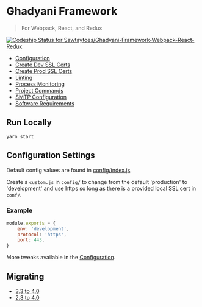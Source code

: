 # Ghadyani Framework
> For Webpack, React, and Redux

[ ![Codeship Status for Sawtaytoes/Ghadyani-Framework-Webpack-React-Redux](https://app.codeship.com/projects/6a9ebe50-fc1e-0134-257f-0aa8194bf520/status?branch=master)](https://app.codeship.com/projects/211675)

- [Configuration](docs/configuration.md)
- [Create Dev SSL Certs](docs/dev-ssl-cert.md)
- [Create Prod SSL Certs](docs/prod-ssl-cert.md)
- [Linting](docs/linting.md)
- [Process Monitoring](docs/process-monitoring.md)
- [Project Commands](docs/project-commands.md)
- [SMTP Configuration](docs/smtp-config.md)
- [Software Requirements](docs/software-requirements.md)


## Run Locally
```shell
yarn start
```


## Configuration Settings
Default config values are found in [config/index.js](config/index.js).

Create a `custom.js` in `config/` to change from the default 'production' to 'development' and use https so long as there is a provided local SSL cert in `conf/`.

### Example
```js
module.exports = {
	env: 'development',
	protocol: 'https',
	port: 443,
}
```

More tweaks available in the [Configuration](docs/configuration.md).


## Migrating

- [3.3 to 4.0](docs/migrating/3.3-to-4.0.md)
- [2.3 to 4.0](docs/migrating/2.3-to-4.0.md)
